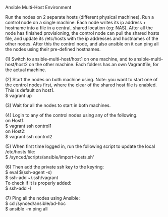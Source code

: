 Ansible Multi-Host Environment

Run the nodes on 2 separate hosts (different physical machines).
Run a control node on a single machine.
Each node writes its ip address + hostname into a file in a central, shared location (eg: NAS).
After all the node has finished provisioning, the control node can pull the shared hosts file, and update its /etc/hosts with the ip addresses and hostnames of the other nodes.
After this the control node, and also ansible on it can ping all the nodes using their pre-defined hostnames.  
  
(1) Switch to ansible-multi-host/host1 on one machine, and to ansible-multi-host/host2 on the other machine. Each folders has an own Vagrantfile, for the actual machine.
  
(2) Start the nodes on both machine using. Note: you want to start one of the control nodes first, where the clear of the shared host file is enabled. This is default on host1.  
$ vagrant up  
  
(3) Wait for all the nodes to start in both machines.  
  
(4) Login to any of the control nodes using any of the following.  
on Host1:  
$ vagrant ssh control1  
on Host2:  
$ vagrant ssh control2  
  
(5) When first time logged in, run the following script to update the local /etc/hosts file:  
$ /synced/scripts/ansible/import-hosts.sh'  
  
(6) Then add the private ssh key to the keyring:  
$ eval $(ssh-agent -s)  
$ ssh-add ~/.ssh/vagrant  
To check if it is properly added:  
$ ssh-add -l  
  
(7) Ping all the nodes using Ansible:  
$ cd /synced/ansible/ad-hoc  
$ ansible -m ping all  
  

